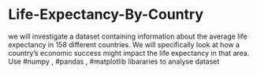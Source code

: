 # Life-Expectancy-By-Country
we will investigate a dataset containing information about the average life expectancy in 158 different countries. We will specifically look at how a country’s economic success might impact the life expectancy in that area.
Use #numpy , #pandas , #matplotlib libararies to analyse dataset
